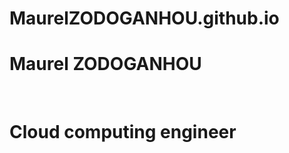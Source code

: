 # MaurelZODOGANHOU.github.io
<h1> Maurel ZODOGANHOU </h1> <br/> <h1> Cloud computing engineer </h1>
